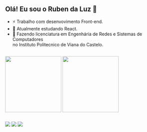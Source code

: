 ## Olá! Eu sou o Ruben da Luz  👋

- ⚡ Trabalho com desenvovimento Front-end.
- 🔭 Atualmente estudando React.
- 🌱 Fazendo licenciatura em Engenhária de Redes e Sistemas de Computadores <br/>
no Instituto Politecnico de Viana do Castelo.

##
<div style="display: flexbox;">
    <img align="center" height="180em" src="https://github-readme-stats.vercel.app/api?username=rubendaluz&show_icons=true&theme=github_dark">
    <img align="center" height="180em" src="(https://github-readme-stats.vercel.app/api/top-langs/?username=rubendaluz&layout=compact&theme=github_dark">
</div>


##
<div>
    <a href="" target="_blank"><img src="https://img.shields.io/badge/Gmail-D14836?style=for-the-badge&logo=gmail&logoColor=white" target="_blank"></a>
    <a href="" target="_blank"><img src="https://img.shields.io/badge/Discord-7289DA?style=for-the-badge&logo=discord&logoColor=white" target="_blank"></a>
    <a href="" target="_blank"><img src="https://img.shields.io/badge/LinkedIn-0077B5?style=for-the-badge&logo=linkedin&logoColor=white" target="_blank"></a>
</div>
